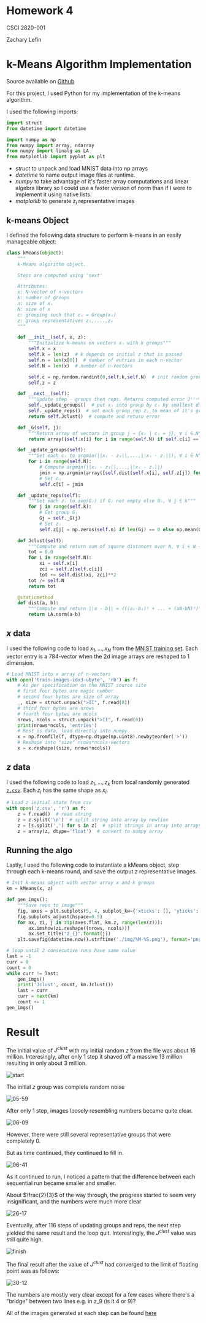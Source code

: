 # Homework 4
CSCI 2820-001

Zachary Lefin

<div style="page-break-after: always;"></div>

# k-Means Algorithm Implementation

Source available on [Github](https://github.com/Sn00pbom/Spring2020_LinalgHW4_kMeans)

For this project, I used Python for my implementation of the k-means algorithm.


I used the following imports:

```python
import struct
from datetime import datetime

import numpy as np
from numpy import array, ndarray
from numpy import linalg as LA
from matplotlib import pyplot as plt
```

- *struct* to unpack and load MNIST data into np arrays
- *datetime* to name output image files at runtime.
- *numpy* to take advantage of it's faster array computations and linear algebra library so I could use a faster version of norm than if I were to implement it using native lists.
- *matplotlib* to generate zⱼ representative images

## k-means Object
I defined the following data structure to perform k-means in an easily manageable object:

```python
class kMeans(object):
    """
    k-Means algorithm object.

    Steps are computed using 'next'

    Attributes:
    x: N-vector of n-vectors
    k: number of groups
    n: size of xᵢ
    N: size of x
    c: grouping such that cᵢ = Group(xᵢ)
    z: group representatives z₁,....,zₖ
    """

    def __init__(self, x, z):
        """Initialize k-means on vectors xᵢ with k groups"""
        self.x = x
        self.k = len(z)  # k depends on initial z that is passed
        self.n = len(x[0])  # number of entries in each n-vector
        self.N = len(x)  # number of n-vectors

        self.c = np.random.randint(0,self.k,self.N)  # init random group assignments
        self.z = z

    def __next__(self):
        """Update step - groups then reps. Returns computed error Jᶜˡᶸˢᵗ"""
        self._update_groups()  # put xᵢ into group by cᵢ by smallest distance in z
        self._update_reps()  # set each group rep zⱼ to mean of it's group or 0 if empty group
        return self.Jclust()  # compute and return error

    def _G(self, j):
        """Return array of vectors in group j → {xᵢ | cᵢ = j}, ∀ i ∈ N"""
        return array([self.x[i] for i in range(self.N) if self.c[i] == j])

    def _update_groups(self):
        """Set each cᵢ to argmin(||xᵢ - z₁||,...,||xᵢ - zⱼ||), ∀ i ∈ N"""
        for i in range(self.N):
            # Compute argmin(||xᵢ - z₁||,...,||xᵢ - zⱼ||)
            jmin = np.argmin(array([self.dist(self.x[i], self.z[j]) for j in range(self.k)]))
            # Set cᵢ
            self.c[i] = jmin

    def _update_reps(self):
        """Set each zⱼ to avg(Gⱼ) if Gⱼ not empty else 0ₙ, ∀ j ∈ k"""
        for j in range(self.k):
            # Get group Gⱼ
            Gj = self._G(j)
            # Set zⱼ
            self.z[j] = np.zeros(self.n) if len(Gj) == 0 else np.mean(Gj, axis=0)

    def Jclust(self):
        """Compute and return sum of square distances over N, ∀ i ∈ N → ∑(||xᵢ - zcᵢ||²)/N"""
        tot = 0.0
        for i in range(self.N):
            xi = self.x[i]
            zci = self.z[self.c[i]]
            tot += self.dist(xi, zci)**2
        tot /= self.N
        return tot

    @staticmethod
    def dist(a, b):
        """Compute and return ||a - b|| = √((a₁-b₁)² + ... + (aN-bN)²)"""
        return LA.norm(a-b)
```
## $x$ data
I used the following code to load $x_1,...,x_N$ from the [MNIST training set](http://yann.lecun.com/exdb/mnist/train-images-idx3-ubyte.gz). Each vector entry is a 784-vector when the 2d image arrays are reshaped to 1 dimension.

```python
# Load MNIST into x array of n-vectors
with open('train-images-idx3-ubyte', 'rb') as f:
    # As per specification on the MNIST source site
    # first four bytes are magic number
    # second four bytes are size of array
    _, size = struct.unpack(">II", f.read(8))
    # third four bytes are nrows
    # fourth four bytes are ncols
    nrows, ncols = struct.unpack(">II", f.read(8))
    print(nrows*ncols, 'entries')
    # Rest is data, load directly into numpy
    x = np.fromfile(f, dtype=np.dtype(np.uint8).newbyteorder('>'))
    # Reshape into "size" nrows*ncols-vectors
    x = x.reshape((size, nrows*ncols))
```
## $z$ data
I used the following code to load $z_1,...,z_k$ from local randomly generated [`z.csv`](https://github.com/Sn00pbom/Spring2020_LinalgHW4_kMeans/blob/master/z.csv). Each $z_i$ has the same shape as $x_i$.
```python
# Load z initial state from csv
with open('z.csv', 'r') as f:
    z = f.read()  # read string
    z = z.split('\n')  # split string into array by newline
    z = [s.split(',') for s in z]  # split strings in array into arrays by comma
    z = array(z, dtype='float')  # convert to numpy array
```
## Running the algo
Lastly, I used the following code to instantiate a kMeans object, step through each k-means round, and save the output $z$ representative images.

```python
# Init k-means object with vector array x and k groups
km = kMeans(x, z)

def gen_imgs():
    """Save reps to image"""
    fig, axes = plt.subplots(5, 4, subplot_kw={'xticks': [], 'yticks': []})
    fig.subplots_adjust(hspace=0.5)
    for ax, zi, j in zip(axes.flat, km.z, range(len(z))):
        ax.imshow(zi.reshape((nrows, ncols)))
        ax.set_title("z_{}".format(j))
    plt.savefig(datetime.now().strftime('./img/%M-%S.png'), format='png')

# loop until 2 consecutive runs have same value
last = -1
curr = 0
count = 0
while curr != last:
    gen_imgs()
    print('Jclust', count, km.Jclust())
    last = curr
    curr = next(km)
    count += 1
gen_imgs()
```

# Result
The initial value of $J^{clust}$ with my initial random $z$ from the file was about 16 million. Interesingly, after only 1 step it shaved off a massive 13 million resulting in only about 3 million.

![start](img/start.png)

The initial $z$ group was complete random noise

![05-59](img/05-59.png)

After only 1 step, images loosely resembling numbers became quite clear.

![06-09](img/06-09.png)

However, there were still several representative groups that were completely 0.

But as time continued, they continued to fill in.

![06-41](img/06-41.png)

As it continued to run, I noticed a pattern that the difference between each sequential run became smaller and smaller.

About $\frac{2}{3}$ of the way through, the progress started to seem very insignificant, and the numbers were much more clear

![26-17](img/26-17.png)


Eventually, after 116 steps of updating groups and reps, the next step yielded the same result and the loop quit. Interestingly, the $J^{clust}$ value was still quite high.

![finish](img/finish.png)

The final result after the value of $J^{clust}$ had converged to the limit of floating point was as follows:

![30-12](img/30-12.png)

The numbers are mostly very clear except for a few cases where there's a "bridge" between two lines e.g. in z_9 (is it 4 or 9)?

All of the images generated at each step can be found [here](https://github.com/Sn00pbom/Spring2020_LinalgHW4_kMeans/tree/master/img)